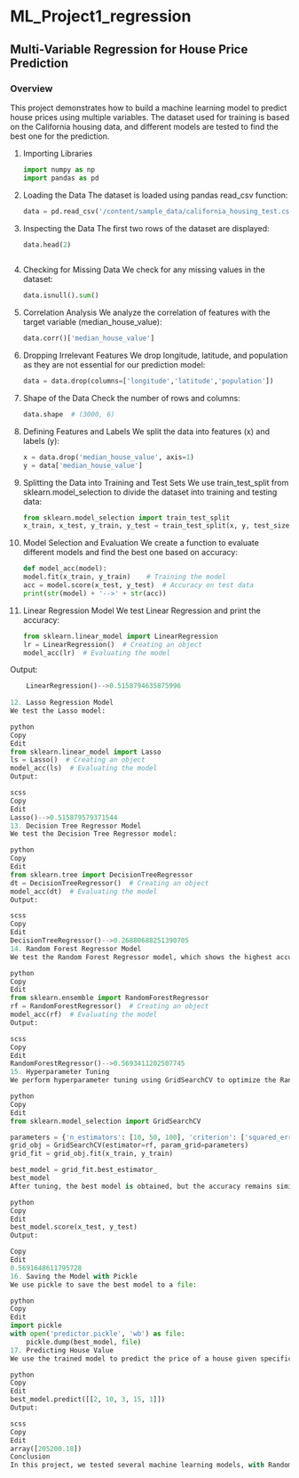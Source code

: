 # ML_Project1_regression
## Multi-Variable Regression for House Price Prediction
### Overview
This project demonstrates how to build a machine learning model to predict house prices using multiple variables. The dataset used for training is based on the California housing data, and different models are tested to find the best one for the prediction.
1. Importing Libraries
    ```python
    import numpy as np
    import pandas as pd

2. Loading the Data
The dataset is loaded using pandas read_csv function:

    ```python
    data = pd.read_csv('/content/sample_data/california_housing_test.csv')

 3. Inspecting the Data
The first two rows of the dataset are displayed:

    ```python
    data.head(2)
   
 4. Checking for Missing Data
We check for any missing values in the dataset:

      ```python
     data.isnull().sum()

 5. Correlation Analysis
We analyze the correlation of features with the target variable (median_house_value):

    ```python
    data.corr()['median_house_value']

 6. Dropping Irrelevant Features
We drop longitude, latitude, and population as they are not essential for our prediction model:

      ```python
     data = data.drop(columns=['longitude','latitude','population'])

 7. Shape of the Data
Check the number of rows and columns:

    ```python
    data.shape  # (3000, 6)
    
 8. Defining Features and Labels
We split the data into features (x) and labels (y):

    ```python
    x = data.drop('median_house_value', axis=1)
    y = data['median_house_value']
    
9. Splitting the Data into Training and Test Sets
We use train_test_split from sklearn.model_selection to divide the dataset into training and testing data:

    ```python
    from sklearn.model_selection import train_test_split
    x_train, x_test, y_train, y_test = train_test_split(x, y, test_size=0.25)
    
10. Model Selection and Evaluation
We create a function to evaluate different models and find the best one based on accuracy:

    ```python
    def model_acc(model):
    model.fit(x_train, y_train)    # Training the model
    acc = model.score(x_test, y_test)  # Accuracy on test data
    print(str(model) + '-->' + str(acc))
    
11. Linear Regression Model
We test Linear Regression and print the accuracy:

    ```python
    from sklearn.linear_model import LinearRegression
    lr = LinearRegression()  # Creating an object
    model_acc(lr)  # Evaluating the model
    
Output:

```python
    LinearRegression()-->0.5158794635875996
    
12. Lasso Regression Model
We test the Lasso model:

python
Copy
Edit
from sklearn.linear_model import Lasso
ls = Lasso()  # Creating an object
model_acc(ls)  # Evaluating the model
Output:

scss
Copy
Edit
Lasso()-->0.515879579371544
13. Decision Tree Regressor Model
We test the Decision Tree Regressor model:

python
Copy
Edit
from sklearn.tree import DecisionTreeRegressor
dt = DecisionTreeRegressor()  # Creating an object
model_acc(dt)  # Evaluating the model
Output:

scss
Copy
Edit
DecisionTreeRegressor()-->0.26880688251390705
14. Random Forest Regressor Model
We test the Random Forest Regressor model, which shows the highest accuracy so far:

python
Copy
Edit
from sklearn.ensemble import RandomForestRegressor
rf = RandomForestRegressor()  # Creating an object
model_acc(rf)  # Evaluating the model
Output:

scss
Copy
Edit
RandomForestRegressor()-->0.5693411202507745
15. Hyperparameter Tuning
We perform hyperparameter tuning using GridSearchCV to optimize the Random Forest model:

python
Copy
Edit
from sklearn.model_selection import GridSearchCV

parameters = {'n_estimators': [10, 50, 100], 'criterion': ['squared_error', 'absolute_error', 'poisson']}
grid_obj = GridSearchCV(estimator=rf, param_grid=parameters)
grid_fit = grid_obj.fit(x_train, y_train)

best_model = grid_fit.best_estimator_
best_model
After tuning, the best model is obtained, but the accuracy remains similar:

python
Copy
Edit
best_model.score(x_test, y_test)
Output:

Copy
Edit
0.5691648611795728
16. Saving the Model with Pickle
We use pickle to save the best model to a file:

python
Copy
Edit
import pickle
with open('predictor.pickle', 'wb') as file:
    pickle.dump(best_model, file)
17. Predicting House Value
We use the trained model to predict the price of a house given specific feature values:

python
Copy
Edit
best_model.predict([[2, 10, 3, 15, 1]])
Output:

scss
Copy
Edit
array([205200.18])
Conclusion
In this project, we tested several machine learning models, with Random Forest Regressor providing the best accuracy (around 0.569). We also explored hyperparameter tuning to optimize the model, and the model was then saved for future use.
